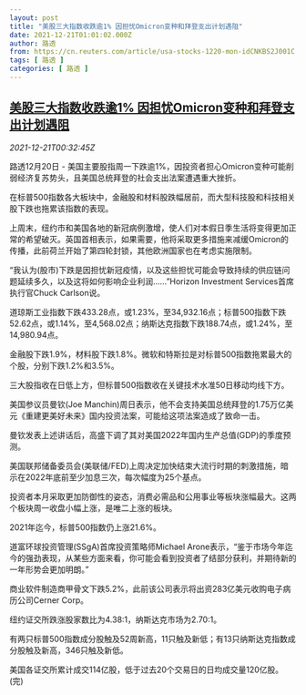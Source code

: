 ```yaml
---
layout: post
title: "美股三大指数收跌逾1% 因担忧Omicron变种和拜登支出计划遇阻"
date: 2021-12-21T01:01:02.000Z
author: 路透
from: https://cn.reuters.com/article/usa-stocks-1220-mon-idCNKBS2J001C
tags: [ 路透 ]
categories: [ 路透 ]
---
```

<!--1640048462000-->
[美股三大指数收跌逾1% 因担忧Omicron变种和拜登支出计划遇阻](https://cn.reuters.com/article/usa-stocks-1220-mon-idCNKBS2J001C)
------

<div>
<div><i>2021-12-21T00:32:45Z</i></div><p>路透12月20日 - 美国主要股指周一下跌逾1%，因投资者担心Omicron变种可能削弱经济复苏势头，且美国总统拜登的社会支出法案遭遇重大挫折。</p><p>在标普500指数各大板块中，金融股和材料股跌幅居前，而大型科技股和科技相关股下跌也拖累该指数的表现。</p><p>上周末，纽约市和美国各地的新冠病例激增，使人们对本假日季生活将变得更加正常的希望破灭。英国首相表示，如果需要，他将采取更多措施来减缓Omicron的传播，此前荷兰开始了第四轮封锁，其他欧洲国家也在考虑实施限制。</p><p>“我认为(股市)下跌是因担忧新冠疫情，以及这些担忧可能会导致持续的供应链问题延续多久，以及这将如何影响企业利润……”Horizon Investment Services首席执行官Chuck Carlson说。</p><p>道琼斯工业指数下跌433.28点，或1.23%，至34,932.16点；标普500指数下跌52.62点，或1.14%，至4,568.02点；纳斯达克指数下跌188.74点，或1.24%，至14,980.94点。</p><p>金融股下跌1.9%，材料股下跌1.8%。微软和特斯拉是对标普500指数拖累最大的个股，分别下跌1.2%和3.5%。</p><p>三大股指收在日低上方，但标普500指数收在关键技术水准50日移动均线下方。</p><p>美国参议员曼钦(Joe Manchin)周日表示，他不会支持美国总统拜登的1.75万亿美元《重建更美好未来》国内投资法案，可能给这项法案造成了致命一击。</p><p>曼钦发表上述讲话后，高盛下调了其对美国2022年国内生产总值(GDP)的季度预测。</p><p>美国联邦储备委员会(美联储/FED)上周决定加快结束大流行时期的刺激措施，暗示在2022年底前至少加息三次，每次幅度为25个基点。</p><p>投资者本月采取更加防御性的姿态，消费必需品和公用事业等板块涨幅最大。这两个板块周一收盘小幅上涨，是唯二上涨的板块。</p><p>2021年迄今，标普500指数仍上涨21.6%。</p><p>道富环球投资管理(SSgA)首席投资策略师Michael Arone表示，“鉴于市场今年迄今的强劲表现，从某些方面来看，你可能会看到投资者了结部分获利，并期待新的一年形势会更加明朗。”</p><p>商业软件制造商甲骨文下跌5.2%，此前该公司表示将出资283亿美元收购电子病历公司Cerner Corp。</p><p>纽约证交所跌涨股家数比为4.38:1，纳斯达克市场为2.70:1。</p><p>有两只标普500指数成分股触及52周新高，11只触及新低；有13只纳斯达克指数成分股触及新高，346只触及新低。</p><p>美国各证交所累计成交114亿股，低于过去20个交易日的日均成交量120亿股。(完)</p>
</div>
